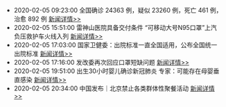 
- 2020-02-05 09:23:00 全国确诊 24363 例，疑似 23260 例，死亡 461 例，治愈 892 例  [新闻详情>>](https://github.com/AlbertGithubHome/ChineseVictory/blob/master/PneumoniaMap/20200205092342.jpg)
- 2020-02-05 15:51:00 雷神山医院具备交付条件 “可移动大号N95口罩”上汽负压救护车火线入列  [新闻详情>>](http://finance.sina.com.cn/stock/relnews/cn/2020-02-05/doc-iimxxste9054786.shtml)
- 2020-02-05 17:03:00 国家卫健委：出院标准一直全国适用，公布全国统一出院标准  [新闻详情>>](http://finance.sina.com.cn/roll/2020-02-05/doc-iimxyqvz0560995.shtml)
- 2020-02-05 17:16:00 发改委再次回应口罩短缺问题  [新闻详情>>](http://finance.sina.com.cn/wm/2020-02-05/doc-iimxyqvz0516049.shtml)
- 2020-02-05 19:51:00 出生30小时婴儿确诊新冠肺炎 专家：可能存在母婴垂直感染  [新闻详情>>](https://tech.sina.com.cn/roll/2020-02-05/doc-iimxxste9113077.shtml)
- 2020-02-05 20:34:00 中国发布｜北京禁止各类群体性聚餐活动  [新闻详情>>](http://finance.sina.com.cn/roll/2020-02-05/doc-iimxyqvz0560995.shtml)